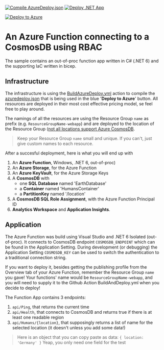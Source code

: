 
[![Compile AzureDeploy.json](https://github.com/georgekosmidis/AzureFunction-CosmosDB-RBAC/actions/workflows/CompileAzureDeploy.yml/badge.svg)](https://github.com/georgekosmidis/AzureFunction-CosmosDB-RBAC/actions/workflows/CompileAzureDeploy.yml) [![Deploy .NET App](https://github.com/georgekosmidis/AzureFunction-CosmosDB-RBAC/actions/workflows/BuildAndDeployWebApp.yml/badge.svg)](https://github.com/georgekosmidis/AzureFunction-CosmosDB-RBAC/actions/workflows/BuildAndDeployWebApp.yml)

[![Deploy to Azure](https://aka.ms/deploytoazurebutton)](https://portal.azure.com/#create/Microsoft.Template/uri/https%3A%2F%2Fraw.githubusercontent.com%2Fgeorgekosmidis%2FAzureFunction-CosmosDB-RBAC%2Fmain%2Fazuredeploy.json)

# An Azure Function connecting to a CosmosDB using RBAC

The sample contains an out-of-proc function app written in C# (.NET 6) and the supporting IaC written in bicep. 

## Infrastructure

The infrastructure is using the [BuildAzureDeploy.yml](https://github.com/georgekosmidis/AzureFunction-CosmosDB-RBAC/blob/main/.github/workflows/BuildAzureDeploy.yml) action to compile the [azuredeploy.json](/georgekosmidis/AzureFunction-CosmosDB-RBAC/blob/main/azuredeploy.json) that is being used in the blue '**Deploy to Azure**' button. All resources are deployed in their most cost effective pricing model, se feel free to play around.

The namings of all the resources are using the Resource Group `name` as prefix (e.g. `ResourceGroupName-webapp`) and are deployed to the location of the Resource Group ([not all locations support Azure CosmosDB](https://learn.microsoft.com/en-us/cli/azure/cosmosdb/locations?view=azure-cli-latest#az-cosmosdb-locations-list). 

> Keep your Resource Group `name` small and unique. If you can't, just give custom names to each resource. 

After a succesful deployment, here is what you will end up with

1. An **Azure Function**,
   Windows, .NET 6, out-of-proc)
2. An **Azure Storage**,
   for the Azure Function
3. An **Azure KeyVault**,
   for the Azure Storage Keys 
4. A **CosmosDB** with 
     * one **SQL Database** named 'EarthDatabase' 
     * a **Container** named 'HumansContainer'
     * a **PartitionKey** named '/location'
5. A **CosmosDB SQL Role Assignment**,
   with the Azure Function Principal ID
6. **Analytics Workspace** and **Application Insights**.

## Application

The Azure Function was build using Visual Studio and .NET 6 Isolated (out-of-proc). It connects to CosmosDB endpoint `COSMOSDB_ENDPOINT` which can be found in the Application Setting. During development (or debugging) the Application Setting `COSMOSDB_KEY` can be used to switch the authentication to a traditional connection string. 

If you want to deploy it, besides getting the publishing profile from the Overview tab of your Azure Function, remember the Resource Group `name` you gave! Your functions' name would be `ResourceGroupName-webapp`, and you will need to supply it to the Github Action BuildAndDeploy.yml when you decide to deploy!

The Function App contains 3 endpoints:

1. `api/Ping`, 
   that returns the current time
2. `api/Health`, 
   that connects to CosmosDB and returns true if there is at least one readable region
3. `api/Humans/{location}`, 
   that supposingly returns a list of name for the selected location (it doesn't unless you add some data!)

> Here is an object that you can copy paste as data:
> `{ location: 'Germany' }`
> Yeap, you only need one field for the test


